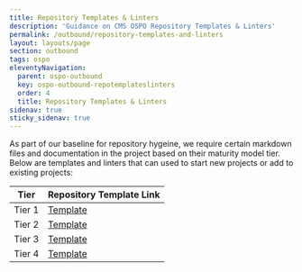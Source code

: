 ```yaml
---
title: Repository Templates & Linters
description: 'Guidance on CMS OSPO Repository Templates & Linters'
permalink: /outbound/repository-templates-and-linters
layout: layouts/page
section: outbound
tags: ospo
eleventyNavigation:
  parent: ospo-outbound
  key: ospo-outbound-repotemplateslinters
  order: 4
  title: Repository Templates & Linters
sidenav: true
sticky_sidenav: true
---
```


As part of our baseline for repository hygeine, we require certain markdown files and documentation in the project based on their maturity model tier. Below are templates and linters that can used to start new projects or add to existing projects:

| Tier   | Repository Template Link                                                                                    |
| ------ | ----------------------------------------------------------------------------------------------------------- |
| Tier 1 | [Template](https://github.com/DSACMS/repo-scaffolder/tree/main/tier1/%7B%7Bcookiecutter.project_slug%7D%7D) |
| Tier 2 | [Template](https://github.com/DSACMS/repo-scaffolder/tree/main/tier2/%7B%7Bcookiecutter.project_slug%7D%7D) |
| Tier 3 | [Template](https://github.com/DSACMS/repo-scaffolder/tree/main/tier3/%7B%7Bcookiecutter.project_slug%7D%7D) |
| Tier 4 | [Template](https://github.com/DSACMS/repo-scaffolder/tree/main/tier4/%7B%7Bcookiecutter.project_slug%7D%7D) |
